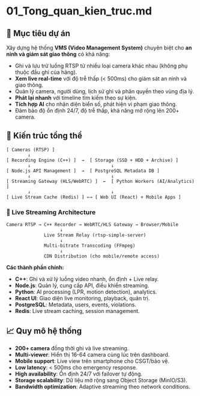 # 01_Tong_quan_kien_truc.md

## 🎯 Mục tiêu dự án
Xây dựng hệ thống **VMS (Video Management System)** chuyên biệt cho **an ninh và giám sát giao thông** có khả năng:
- Ghi và lưu trữ luồng RTSP từ nhiều loại camera khác nhau (không phụ thuộc đầu ghi của hãng).
- **Xem live real-time** với độ trễ thấp (< 500ms) cho giám sát an ninh và giao thông.
- Quản lý camera, người dùng, lịch sử ghi và phân quyền theo vùng địa lý.
- **Phát lại nhanh** với timeline tìm kiếm theo sự kiện.
- **Tích hợp AI** cho nhận diện biển số, phát hiện vi phạm giao thông.
- Đảm bảo độ ổn định 24/7, độ trễ thấp, khả năng mở rộng lên 200+ camera.

## 🧭 Kiến trúc tổng thể
```
[ Cameras (RTSP) ]
        ↓
[ Recording Engine (C++) ]  →  [ Storage (SSD + HDD + Archive) ]
        ↓                              ↓
[ Node.js API Management ]  →  [ PostgreSQL Metadata DB ]
        ↓                              ↓
[ Streaming Gateway (HLS/WebRTC) ]  ←  [ Python Workers (AI/Analytics) ]
        ↓                              ↓
[ Live Stream Cache (Redis) ] ←→ [ Web UI (React) + Mobile Apps ]
```

### 🎥 Live Streaming Architecture
```
Camera RTSP → C++ Recorder → WebRTC/HLS Gateway → Browser/Mobile
                    ↓
              Live Stream Relay (rtsp-simple-server)
                    ↓
              Multi-bitrate Transcoding (FFmpeg)
                    ↓
              CDN Distribution (cho mobile/remote access)
```

**Các thành phần chính:**
- **C++**: Ghi và xử lý luồng video nhanh, ổn định + Live relay.
- **Node.js**: Quản lý, cung cấp API, điều khiển streaming.
- **Python**: AI processing (LPR, motion detection), analytics.
- **React UI**: Giao diện live monitoring, playback, quản trị.
- **PostgreSQL**: Metadata, users, events, violations.
- **Redis**: Live stream caching, session management.

## 📈 Quy mô hệ thống
- **200+ camera** đồng thời ghi và live streaming.
- **Multi-viewer**: Hiển thị 16-64 camera cùng lúc trên dashboard.
- **Mobile support**: Live view trên smartphone cho CSGT/bảo vệ.
- **Low latency**: < 500ms cho emergency response.
- **High availability**: Ổn định 24/7 với failover tự động.
- **Storage scalability**: Dữ liệu mở rộng sang Object Storage (MinIO/S3).
- **Bandwidth optimization**: Adaptive streaming theo network conditions.
